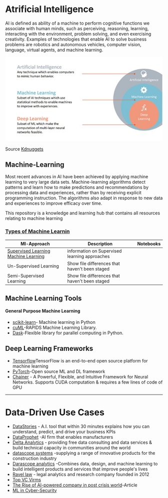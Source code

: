 # Atrificial Intelligence

AI is defined as ability of a machine to perform cognitive functions we associate with human minds, such as perceiving, reasoning, learning, interacting with the environment, problem solving, and even exercising creativity. Examples of technologies that enable AI to solve business problems are robotics and autonomous vehicles, computer vision, language, virtual agents, and machine learning.

![simple definition of AI](https://github.com/Jean-njoroge/Machine-Learning-Resources/blob/master/Images/ai-machine-learning-deep-learning-1.jpg)

Source [Kdnuggets](https://www.kdnuggets.com/2017/07/rapidminer-ai-machine-learning-deep-learning.html)



## Machine-Learning
Most recent advances in AI have been achieved by applying machine learning to very large data sets. Machine-learning algorithms detect patterns and learn how to make predictions and recommendations by processing data and experiences, rather than by receiving explicit programming instruction. The algorithms also adapt in response to new data and experiences to improve efficacy over time.

This repository is a knowledge and learning hub that contains all resources relating to machine learning


### [Types of Machine Learnin](https://machinelearningmastery.com/a-tour-of-machine-learning-algorithms/)

| Ml-Approach| Description | Notebooks |
| --- | --- | --- |
| [Supervised Learning Machine Learning ](https://github.com/Jean-njoroge/Machine-Learning-Resources/tree/master/supervised_learning) | information on Supervised learning approaches |
| Un-Supervised Learning | Show file differences that haven't been staged |
| Semi-Supervised Learning | Show file differences that haven't been staged |
 
 ## Machine Learning Tools
 
 #### General Purpose Machine Learning

* [scikit-learn](https://scikit-learn.org/stable/)- Machine learning in Python
* [cuML](https://github.com/rapidsai/cuml)-RAPIDS Machine Learning Library.
* [Dask](https://dask.org/)-Flexible library for parallel computing in Python.


## Deep Learning Frameworks
* [Tensorflow](https://www.tensorflow.org/)TensorFlow is an end-to-end open source platform for machine learning
* [PyTorch](https://pytorch.org/)-Open source ML and DL framework
* [Chainer](https://chainer.org/) - A Powerful, Flexible, and Intuitive Framework for Neural Networks. Supports CUDA computation & requires a few lines of code of GPU



_____
# Data-Driven Use Cases
* [DataStories](https://dataprophet.com/) - A.I. tool that within 30 minutes explains how you can understand, predict, and drive your business KPIs 
* [DataProphet](https://datastories.com/) -AI firm that enables manufacturers
* [Delta Analytics](http://www.deltanalytics.org/) - providing free data consulting and data services & build technical capacity in communities around the world
* [datascope systems](https://datascopesystems.com/) -supplying a range of innovative products for the construction industry
* [Darascope analytics](https://datascopeanalytics.com/) -Combines data, design, and machine learning to build intelligent products and services that improve people's lives
* [Ravel law](https://home.ravellaw.com/) - legal analytics and research company founded in 2012
* [Top VC Virms](https://growthlist.co/blog/ai-vc)
* [The Rise of AI-powered company in post crisis world](https://www.bcg.com/en-us/publications/2020/business-applications-artificial-intelligence-post-covid)-Article
* [ML in Cyber-Security](https://github.com/jivoi/awesome-ml-for-cybersecurity#-datasets)
